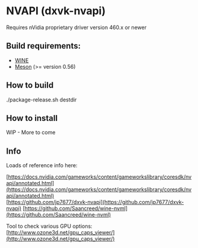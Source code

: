 # NVAPI (dxvk-nvapi)

Requires nVidia proprietary driver version 460.x or newer  

## Build requirements:  
- [WINE](https://www.winehq.org/)  
- [Meson](http://mesonbuild.com/) (>= version 0.56)  

## How to build  

./package-release.sh destdir  

## How to install  

WIP - More to come

## Info  

Loads of reference info here:  

[https://docs.nvidia.com/gameworks/content/gameworkslibrary/coresdk/nvapi/annotated.html](https://docs.nvidia.com/gameworks/content/gameworkslibrary/coresdk/nvapi/annotated.html)  
[https://github.com/jp7677/dxvk-nvapi](https://github.com/jp7677/dxvk-nvapi)
[https://github.com/Saancreed/wine-nvml](https://github.com/Saancreed/wine-nvml)

Tool to check various GPU options:  
[http://www.ozone3d.net/gpu_caps_viewer/](http://www.ozone3d.net/gpu_caps_viewer/)  
